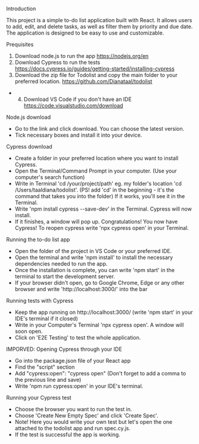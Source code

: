 Introduction

This project is a simple to-do list application built with React. It allows users to add, edit, and delete tasks, as well as filter them by priority and due date. The application is designed to be easy to use and customizable.


Prequisites

1. Download node.js to run the app
https://nodejs.org/en
2. Download Cypress to run the tests
https://docs.cypress.io/guides/getting-started/installing-cypress
3. Download the zip file for Todolist and copy the main folder to your preferred location.
https://github.com/Dianataal/todolist
* 4. Download VS Code if you don't have an IDE
https://code.visualstudio.com/download


Node.js download
 
* Go to the link and click download. You can choose the latest version.
* Tick necessary boxes and install it into your device.

Cypress download

* Create a folder in your preferred location where you want to install Cypress.
* Open the Terminal/Command Prompt in your computer. (Use your computer's search function)
* Write in Terminal 'cd /your/project/path' eg. my folder's location 'cd /Users/taaldiana/todolist'. (PS! add 'cd' in the beginning - it's the command that takes you into the folder) If it works, you'll see it in the Terminal.
* Write 'npm install cypress --save-dev' in the Terminal. Cypress will now install.
* If it finishes, a window will pop up. Congratulations! You now have Cypress!
To reopen cypress write 'npx cypress open' in your Terminal.


Running the to-do list app 

* Open the folder of the project in VS Code or your preferred IDE.
* Open the terminal and write 'npm install' to install the necessary dependencies needed to run the app.
* Once the installation is complete, you can write 'npm start' in the terminal to start the development server.
* If your browser didn't open, go to Google Chrome, Edge or any other browser and write 'http://localhost:3000/' into the bar


Running tests with Cypress

* Keep the app running on http://localhost:3000/ (write 'npm start' in your IDE's terminal if it closed)
* Write in your Computer's Terminal 'npx cypress open'. A window will soon open.
* Click on 'E2E Testing' to test the whole application.


IMPORVED: Opening Cypress through your IDE

* Go into the package.json file of your React app
* Find the "script" section
* Add "cypress:open": "cypress open" (Don't forget to add a comma to the previous line and save)
* Write 'npm run cypress:open' in your IDE's terminal.


Running your Cypress test

* Choose the browser you want to run the test in.
* Choose 'Create New Empty Spec' and click 'Create Spec'.
* Note! Here you would write your own test but let's open the one attached to the todolist app and run spec.cy.js.
* If the test is successful the app is working.